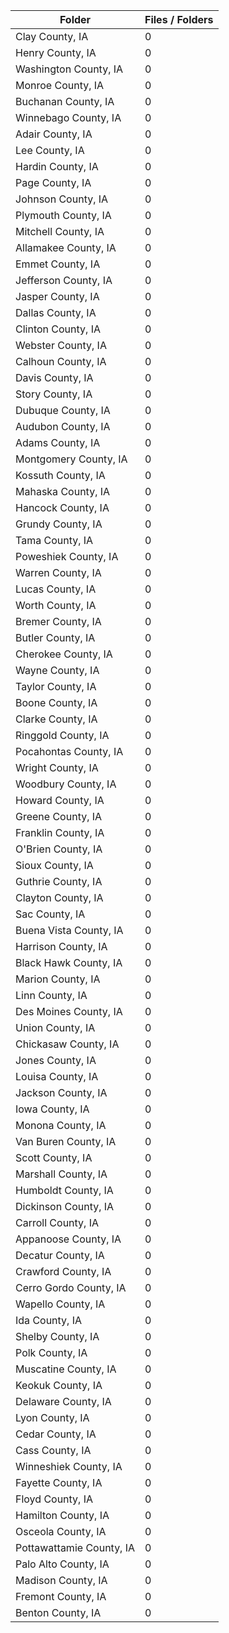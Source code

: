 | Folder                   |   Files / Folders |
|--------------------------|-------------------|
| Clay County, IA          |                 0 |
| Henry County, IA         |                 0 |
| Washington County, IA    |                 0 |
| Monroe County, IA        |                 0 |
| Buchanan County, IA      |                 0 |
| Winnebago County, IA     |                 0 |
| Adair County, IA         |                 0 |
| Lee County, IA           |                 0 |
| Hardin County, IA        |                 0 |
| Page County, IA          |                 0 |
| Johnson County, IA       |                 0 |
| Plymouth County, IA      |                 0 |
| Mitchell County, IA      |                 0 |
| Allamakee County, IA     |                 0 |
| Emmet County, IA         |                 0 |
| Jefferson County, IA     |                 0 |
| Jasper County, IA        |                 0 |
| Dallas County, IA        |                 0 |
| Clinton County, IA       |                 0 |
| Webster County, IA       |                 0 |
| Calhoun County, IA       |                 0 |
| Davis County, IA         |                 0 |
| Story County, IA         |                 0 |
| Dubuque County, IA       |                 0 |
| Audubon County, IA       |                 0 |
| Adams County, IA         |                 0 |
| Montgomery County, IA    |                 0 |
| Kossuth County, IA       |                 0 |
| Mahaska County, IA       |                 0 |
| Hancock County, IA       |                 0 |
| Grundy County, IA        |                 0 |
| Tama County, IA          |                 0 |
| Poweshiek County, IA     |                 0 |
| Warren County, IA        |                 0 |
| Lucas County, IA         |                 0 |
| Worth County, IA         |                 0 |
| Bremer County, IA        |                 0 |
| Butler County, IA        |                 0 |
| Cherokee County, IA      |                 0 |
| Wayne County, IA         |                 0 |
| Taylor County, IA        |                 0 |
| Boone County, IA         |                 0 |
| Clarke County, IA        |                 0 |
| Ringgold County, IA      |                 0 |
| Pocahontas County, IA    |                 0 |
| Wright County, IA        |                 0 |
| Woodbury County, IA      |                 0 |
| Howard County, IA        |                 0 |
| Greene County, IA        |                 0 |
| Franklin County, IA      |                 0 |
| O'Brien County, IA       |                 0 |
| Sioux County, IA         |                 0 |
| Guthrie County, IA       |                 0 |
| Clayton County, IA       |                 0 |
| Sac County, IA           |                 0 |
| Buena Vista County, IA   |                 0 |
| Harrison County, IA      |                 0 |
| Black Hawk County, IA    |                 0 |
| Marion County, IA        |                 0 |
| Linn County, IA          |                 0 |
| Des Moines County, IA    |                 0 |
| Union County, IA         |                 0 |
| Chickasaw County, IA     |                 0 |
| Jones County, IA         |                 0 |
| Louisa County, IA        |                 0 |
| Jackson County, IA       |                 0 |
| Iowa County, IA          |                 0 |
| Monona County, IA        |                 0 |
| Van Buren County, IA     |                 0 |
| Scott County, IA         |                 0 |
| Marshall County, IA      |                 0 |
| Humboldt County, IA      |                 0 |
| Dickinson County, IA     |                 0 |
| Carroll County, IA       |                 0 |
| Appanoose County, IA     |                 0 |
| Decatur County, IA       |                 0 |
| Crawford County, IA      |                 0 |
| Cerro Gordo County, IA   |                 0 |
| Wapello County, IA       |                 0 |
| Ida County, IA           |                 0 |
| Shelby County, IA        |                 0 |
| Polk County, IA          |                 0 |
| Muscatine County, IA     |                 0 |
| Keokuk County, IA        |                 0 |
| Delaware County, IA      |                 0 |
| Lyon County, IA          |                 0 |
| Cedar County, IA         |                 0 |
| Cass County, IA          |                 0 |
| Winneshiek County, IA    |                 0 |
| Fayette County, IA       |                 0 |
| Floyd County, IA         |                 0 |
| Hamilton County, IA      |                 0 |
| Osceola County, IA       |                 0 |
| Pottawattamie County, IA |                 0 |
| Palo Alto County, IA     |                 0 |
| Madison County, IA       |                 0 |
| Fremont County, IA       |                 0 |
| Benton County, IA        |                 0 |